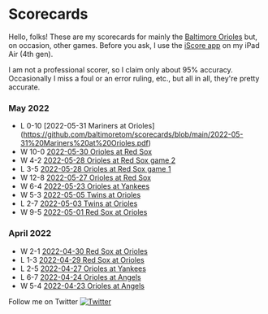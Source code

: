# Scorecards
Hello, folks! These are my scorecards for mainly the [Baltimore Orioles](https://www.mlb.com/orioles) but, on occasion, other games. Before you ask, I use the [iScore app](https://iscoresports.com/) on my iPad Air (4th gen).

I am not a professional scorer, so I claim only about 95% accuracy. Occasionally I miss a foul or an error ruling, etc., but all in all, they're pretty accurate.

### May 2022
- L 0-10 [2022-05-31 Mariners at Orioles] (https://github.com/baltimoretom/scorecards/blob/main/2022-05-31%20Mariners%20at%20Orioles.pdf)
- W 10-0 [2022-05-30 Orioles at Red Sox](https://github.com/baltimoretom/scorecards/blob/main/2022-05-30%20Orioles%20at%20Red%20Sox.pdf) 
- W 4-2 [2022-05-28 Orioles at Red Sox game 2](https://github.com/baltimoretom/scorecards/blob/main/2022-05-28%20Orioles%20at%20Red%20Sox%20game%202.pdf) 
- L 3-5 [2022-05-28 Orioles at Red Sox game 1](https://github.com/baltimoretom/scorecards/blob/main/2022-05-28%20Orioles%20at%20Red%20Sox%20game%201.pdf)  
- W 12-8 [2022-05-27 Orioles at Red Sox](https://github.com/baltimoretom/scorecards/blob/main/2022-05-27%20Orioles%20at%20Red%20Sox.pdf) 
- W 6-4 [2022-05-23 Orioles at Yankees](https://github.com/baltimoretom/scorecards/blob/main/2022-05-23%20Orioles%20at%20Yankees.pdf) 
- W 5-3 [2022-05-05 Twins at Orioles](https://github.com/baltimoretom/scorecards/blob/main/2022-05-05%20Twins%20at%20Orioles.pdf) 
- L 2-7 [2022-05-03 Twins at Orioles](https://github.com/baltimoretom/scorecards/blob/main/2022-05-03%20Twins%20at%20Orioles.pdf) 
- W 9-5 [2022-05-01 Red Sox at Orioles](https://github.com/baltimoretom/scorecards/blob/main/2022-05-01%20Red%20Sox%20at%20Orioles.pdf) 

### April 2022
- W 2-1 [2022-04-30 Red Sox at Orioles](https://github.com/baltimoretom/scorecards/blob/main/2022-04-30%20Red%20Sox%20at%20Orioles.pdf)
- L 1-3 [2022-04-29 Red Sox at Orioles](https://github.com/baltimoretom/scorecards/blob/main/2022-04-29%20Red%20Sox%20at%20Orioles.pdf)
- L 2-5 [2022-04-27 Orioles at Yankees](https://github.com/baltimoretom/scorecards/blob/main/2022-04-27%20Orioles%20at%20Yankees.pdf)
- L 6-7 [2022-04-24 Orioles at Angels](https://github.com/baltimoretom/scorecards/blob/main/2022-04-24%20Orioles%20at%20Angels.pdf) 
- W 5-4 [2022-04-23 Orioles at Angels](https://github.com/baltimoretom/scorecards/blob/main/2022-04-23%20Orioles%20at%20Angels.pdf)

Follow me on Twitter [![Twitter][1.2]][1]

[1.2]: http://i.imgur.com/wWzX9uB.png (twitter icon without padding)

[1]: https://twitter.com/baltimoretom
